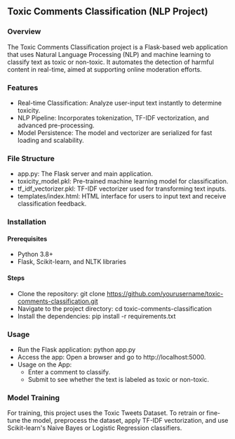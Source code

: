 ## Toxic Comments Classification (NLP Project)

### Overview
The Toxic Comments Classification project is a Flask-based web application that uses Natural Language Processing (NLP) and machine learning to classify text as toxic or non-toxic. It automates the detection of harmful content in real-time, aimed at supporting online moderation efforts.

### Features
* Real-time Classification: Analyze user-input text instantly to determine toxicity.
* NLP Pipeline: Incorporates tokenization, TF-IDF vectorization, and advanced pre-processing.
* Model Persistence: The model and vectorizer are serialized for fast loading and scalability.

### File Structure
* app.py: The Flask server and main application.
* toxicity_model.pkl: Pre-trained machine learning model for classification.
* tf_idf_vectorizer.pkl: TF-IDF vectorizer used for transforming text inputs.
* templates/index.html: HTML interface for users to input text and receive classification feedback.

### Installation

#### Prerequisites
* Python 3.8+
* Flask, Scikit-learn, and NLTK libraries

#### Steps
* Clone the repository:
git clone https://github.com/yourusername/toxic-comments-classification.git
* Navigate to the project directory:
cd toxic-comments-classification
* Install the dependencies:
pip install -r requirements.txt

### Usage
* Run the Flask application:
python app.py
* Access the app: Open a browser and go to http://localhost:5000.
* Usage on the App:
    * Enter a comment to classify.
    * Submit to see whether the text is labeled as toxic or non-toxic.
      
### Model Training
For training, this project uses the Toxic Tweets Dataset. To retrain or fine-tune the model, preprocess the dataset, apply TF-IDF vectorization, and use Scikit-learn's Naive Bayes or Logistic Regression classifiers.

